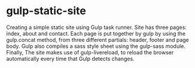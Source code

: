 # gulp-static-site
Creating a simple static site using Gulp task runner.
Site has three pages: index, about and contact.  Each page is put together by gulp by using the gulp.concat method, from three different partials: header, footer and page body.
Gulp also compiles a sass style sheet using the gulp-sass module.
Finally, The site makes use of gulp-livereload, to reload the browser automatically every time that Gulp detects changes.
